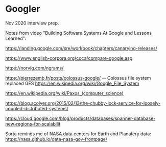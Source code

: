 # Googler

Nov 2020 interview prep.

Notes from video "Building Software Systems At Google and Lessons Learned":

https://landing.google.com/sre/workbook/chapters/canarying-releases/

https://www.english-corpora.org/coca/compare-google.asp

https://norvig.com/ngrams/

https://pierrezemb.fr/posts/colossus-google/ -- Colossus file system replaced GFS https://en.wikipedia.org/wiki/Google_File_System

https://en.wikipedia.org/wiki/Paxos_(computer_science)

https://blog.acolyer.org/2015/02/13/the-chubby-lock-service-for-loosely-coupled-distributed-systems/

https://cloud.google.com/blog/products/databases/spanner-database-new-regions-for-scalabilit

Sorta reminds me of NASA data centers for Earth and Planatery data: https://nasa.github.io/data-nasa-gov-frontpage/

